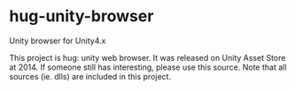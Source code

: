 # hug-unity-browser

Unity browser for Unity4.x

This project is hug: unity web browser.
It was released on Unity Asset Store at 2014.
If someone still has interesting, please use this source.
Note that all sources (ie. dlls) are included in this project.


